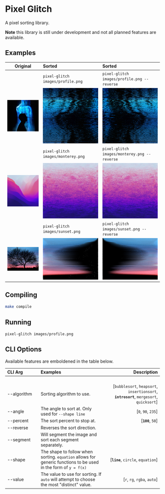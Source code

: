 # Pixel Glitch
A pixel sorting library.  

**Note** this library is still under development and not all planned features are available.

## Examples

| Original                  |  Sorted                               | Sorted                                       |
|:-------------------------:|:--------------------------------------|:---------------------------------------------|
|                           | `pixel-glitch images/profile.png`     | `pixel-glitch images/profile.png --reverse`  |
|![](./docs/profile.png)    |  ![](./docs/profile_sorted.png)       | ![](./docs/profile_sorted_reversed.png)      |
|                           | `pixel-glitch images/monterey.png`    | `pixel-glitch images/monterey.png --reverse` |
|![](./docs/monterey.png)   |  ![](./docs/monterey_sorted.png)      | ![](./docs/monterey_sorted_reversed.png)     |
|                           | `pixel-glitch images/sunset.png`      | `pixel-glitch images/sunset.png --reverse`   |
|![](./docs/sunset.png)     |  ![](./docs/sunset_sorted.png)        | ![](./docs/sunset_sorted_reversed.png)       |

## Compiling
```bash
make compile
```
## Running
```bash
pixel-glitch images/profile.png
```

## CLI Options
Available features are emboldened in the table below.

| CLI Arg     | Examples | Description     |
| :---        |    :----   |          ---: |
| <img width=250/> | <img width=800/> | <img width=500/> |
| --algorithm | Sorting algorithm to use.   | [`bubblesort`, `heapsort`, `insertionsort`, **`introsort`**, `mergesort`, `quicksort`]       | 
| --angle     | The angle to sort at.  Only used for `--shape line`     |[`0`, `90`, `235`]        | 
| --percent   | The sort percent to stop at.      |[**`100`**, `50`]        | 
| --reverse   | Reverses the sort direction. |        | 
| --segment   | Will segment the image and sort each segment separately. |        | 
| --shape     | The shape to follow when sorting.  `equation` allows for generic functions to be used in the form of `y = f(x)`  | [**`line`**, `circle`, `equation`] | 
| --value     | The value to use for sorting.  If `auto` will attempt to choose the most "distinct" value. | [`r`, `rg`, `rgba`, `auto`] | 